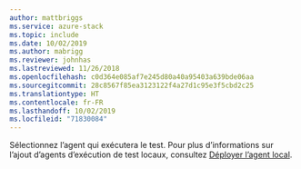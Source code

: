 ```yaml
---
author: mattbriggs
ms.service: azure-stack
ms.topic: include
ms.date: 10/02/2019
ms.author: mabrigg
ms.reviewer: johnhas
ms.lastreviewed: 11/26/2018
ms.openlocfilehash: c0d364e085af7e245d80a40a95403a639bde06aa
ms.sourcegitcommit: 28c8567f85ea3123122f4a27d1c95e3f5cbd2c25
ms.translationtype: HT
ms.contentlocale: fr-FR
ms.lasthandoff: 10/02/2019
ms.locfileid: "71830084"
---
```

Sélectionnez l’agent qui exécutera le test. Pour plus d’informations sur l’ajout d’agents d’exécution de test locaux, consultez [Déployer l’agent local](../azure-stack-vaas-local-agent.md).